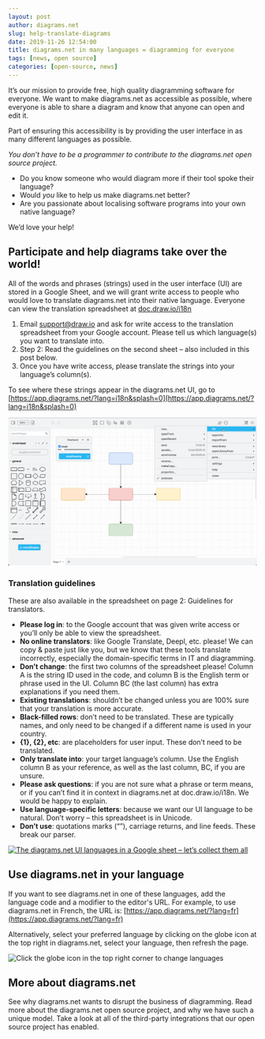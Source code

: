 ```yaml
---
layout: post
author: diagrams.net
slug: help-translate-diagrams
date: 2019-11-26 12:54:00
title: diagrams.net in many languages = diagramming for everyone
tags: [news, open source]
categories: [open-source, news]
---
```

It’s our mission to provide free, high quality diagramming software for everyone. We want to make diagrams.net as accessible as possible, where everyone is able to share a diagram and know that anyone can open and edit it.

Part of ensuring this accessibility is by providing the user interface in as many different languages as possible.

_You don’t have to be a programmer to contribute to the diagrams.net open source project._

* Do you know someone who would diagram more if their tool spoke their language?
* Would _you_ like to help us make diagrams.net better?
* Are you passionate about localising software programs into your own native language?

We’d love your help!

## Participate and help diagrams take over the world!

All of the words and phrases (strings) used in the user interface (UI) are stored in a Google Sheet, and we will grant write access to people who would love to translate diagrams.net into their native language. Everyone can view the translation spreadsheet at [doc.draw.io/i18n](http://doc.draw.io/i18n)

   1. Email support@draw.io and ask for write access to the translation spreadsheet from your Google account. Please tell us which language(s) you want to translate into.
   2. Step 2: Read the guidelines on the second sheet – also included in this post below.
   3. Once you have write access, please translate the strings into your language’s column(s).

To see where these strings appear in the diagrams.net UI, go to [https://app.diagrams.net/?lang=i18n&splash=0](https://app.diagrams.net/?lang=i18n&splash=0)

<img src="/assets/img/blog/ui-string-reference.png" style="max-width:100%;height:auto;" alt="See where the strings appear in context in the diagrams.net interface to help you translate">

### Translation guidelines

These are also available in the spreadsheet on page 2: Guidelines for translators.

* **Please log in**: to the Google account that was given write access or you’ll only be able to view the spreadsheet.
* **No online translators**: like Google Translate, Deepl, etc. please! We can copy & paste just like you, but we know that these tools translate incorrectly, especially the domain-specific terms in IT and diagramming.
* **Don’t change**: the first two columns of the spreadsheet please! Column A is the string ID used in the code, and column B is the English term or phrase used in the UI. Column BC (the last column) has extra explanations if you need them.
* **Existing translations**: shouldn’t be changed unless you are 100% sure that your translation is more accurate.
* **Black-filled rows**: don’t need to be translated. These are typically names, and only need to be changed if a different name is used in your country.
* **{1}, {2}, etc**: are placeholders for user input. These don’t need to be translated.
* **Only translate into**: your target language’s column. Use the English column B as your reference, as well as the last column, BC, if you are unsure.
* **Please ask questions**: if you are not sure what a phrase or term means, or if you can’t find it in context in diagrams.net at doc.draw.io/i18n. We would be happy to explain.
* **Use language-specific letters**: because we want our UI language to be natural. Don’t worry – this spreadsheet is in Unicode.
* **Don’t use**: quotations marks (“”), carriage returns, and line feeds. These break our parser.

<a href="http://doc.draw.io/i18n"><img src="/assets/img/blog/translations-google-sheet.png" style="max-width:100%;height:auto;" alt="The diagrams.net UI languages in a Google sheet – let’s collect them all"></a>

## Use diagrams.net in your language

If you want to see diagrams.net in one of these languages, add the language code and a modifier to the editor's URL. For example, to use diagrams.net in French, the URL is: [https://app.diagrams.net/?lang=fr](https://app.diagrams.net/?lang=fr)

Alternatively, select your preferred language by clicking on the globe icon at the top right in diagrams.net, select your language, then refresh the page.

<img src="/assets/img/blog/switch-language.png" style="max-width:100%;height:auto;" alt="Click the globe icon in the top right corner to change languages">

## More about diagrams.net

See why diagrams.net wants to disrupt the business of diagramming.
Read more about the diagrams.net open source project, and why we have such a unique model.
Take a look at all of the third-party integrations that our open source project has enabled.
